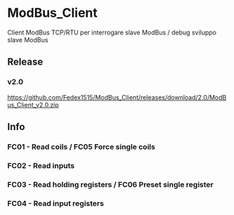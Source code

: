 # ModBus_Client
Client ModBus TCP/RTU per interrogare slave ModBus / debug sviluppo slave ModBus

## Release

### v2.0
https://github.com/Fedex1515/ModBus_Client/releases/download/2.0/ModBus_Client_v2.0.zip

## Info

### FC01 - Read coils / FC05 Force single coils

### FC02 - Read inputs

### FC03 - Read holding registers / FC06 Preset single register

### FC04 - Read input registers
